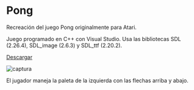 # Pong
Recreación del juego Pong originalmente para Atari.

Juego programado en C++ con Visual Studio. Usa las bibliotecas SDL (2.26.4), SDL_image (2.6.3) y SDL_ttf (2.20.2).

[Descargar](https://drive.google.com/u/0/uc?id=1Sg5nSYO_5quUCxjNPODNAQPD3-eiNXQX&export=download)

![captura](https://user-images.githubusercontent.com/28521533/229645908-447c29ac-6da5-4efd-ab55-20c8c0f418cc.png)

El jugador maneja la paleta de la izquierda con las flechas arriba y abajo.
